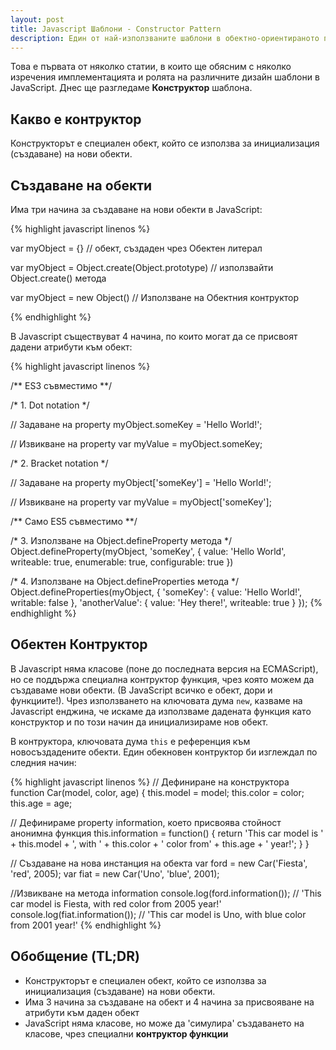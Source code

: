 ```yaml
---
layout: post
title: Javascript Шаблони - Constructor Pattern
description: Един от най-използваните шаблони в обектно-ориентираното програмиране е констуктора. Ето как да го използваме в JavaScript.
---
```


Това е първата от няколко статии, в които ще обясним с няколко изречения имплементацията и ролята на различните дизайн шаблони в JavaScript. Днес ще разгледаме **Конструктор** шаблона.

## Какво е контруктор

Конструкторът е специален обект, който се използва за инициализация (създаване) на нови обекти.

## Създаване на обекти

Има три начина за създаване на нови обекти в JavaScript:

{% highlight javascript linenos %}

var myObject = {} // обект, създаден чрез Обектен литерал

var myObject = Object.create(Object.prototype) // използвайти Object.create() метода

var myObject = new Object() // Използване на Обектния контруктор

{% endhighlight %}

В Javascript съществуват 4 начина, по които могат да се присвоят дадени атрибути към обект:

{% highlight javascript linenos %}

/** ES3 съвместимо **/

/* 1. Dot notation */

// Задаване на property
myObject.someKey = 'Hello World!';

// Извикване на property
var myValue = myObject.someKey;

/* 2. Bracket notation */

// Задаване на property
myObject['someKey'] = 'Hello World!';

// Извикване на property
var myValue = myObject['someKey'];


/** Само ES5 съвместимо **/

/* 3. Използване на Object.defineProperty метода */
Object.defineProperty(myObject, 'someKey', {
    value: 'Hello World',
    writeable: true,
    enumerable: true,
    configurable: true
})


/* 4. Използване на Object.defineProperties метода */
Object.defineProperties(myObject, {
    'someKey': {
        value: 'Hello World!',
        writable: false
    },
    'anotherValue': {
        value: 'Hey there!',
        writeable: true
    }
});
{% endhighlight %}

## Обектен Контруктор

В Javascript няма класове (поне до последната версия на ECMAScript), но се поддържа специална контруктор функция, чрез която можем да създаваме нови обекти. (В JavaScript всичко е обект, дори и функциите!). Чрез използването на ключовата дума `new`, казваме на Javascript енджина, че искаме да използваме дадената функция като конструктор и по този начин да инициализираме нов обект.

В контруктора, ключовата дума `this` е референция към новосъздадените обекти. Един обекновен контруктор би изглеждал по следния начин:

{% highlight javascript linenos %}
// Дефиниране на конструктора
function Car(model, color, age) {
    this.model = model;
    this.color = color;
    this.age = age;

   // Дефинираме property information, което присвоява стойност анонимна функция
    this.information = function() {
        return 'This car model is ' + this.model + ', with ' + this.color + ' color from' + this.age + ' year!';
    }
}


// Създаване на нова инстанция на обекта
var ford = new Car('Fiesta', 'red', 2005);
var fiat = new Car('Uno', 'blue', 2001);


//Извикване на метода information
console.log(ford.information()); // 'This car model is Fiesta, with red color from 2005 year!'
console.log(fiat.information()); // 'This car model is Uno, with blue color from 2001 year!'
{% endhighlight %}

## Обобщение (TL;DR)

- Конструкторът е специален обект, който се използва за инициализация (създаване) на нови обекти.
- Има 3 начина за създаване на обект и 4 начина за присвояване на атрибути към даден обект
- JavaScript няма класове, но може да 'симулира' създаването на класове, чрез специални **контруктор функции**